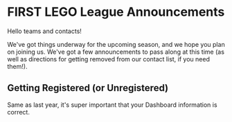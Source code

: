 # FIRST LEGO League Announcements

Hello teams and contacts!

We've got things underway for the upcoming season, and we hope you plan on joining us. We've got a few announcements to pass along at this time (as well as directions for getting removed from our contact list, if you need them!).

## Getting Registered (or Unregistered)

Same as last year, it's super important that your Dashboard information is correct.
